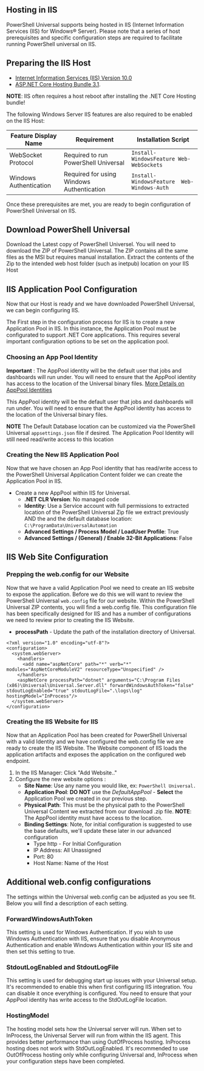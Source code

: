 ## Hosting in IIS 

PowerShell Universal supports being hosted in IIS (Internet Information Services (IIS) for Windows® Server). Please note that a series of host prerequisites and specific configuration steps are required to facilitate running PowerShell universal on IIS. 

## Preparing the IIS Host


* [Internet Information Services (IIS) Version 10.0](https://docs.microsoft.com/en-us/iis/get-started/whats-new-in-iis-10-version-1709/new-features-introduced-in-iis-10-1709)
* [ASP.NET Core Hosting Bundle 3.1](https://dotnet.microsoft.com/download/dotnet-core/thank-you/runtime-aspnetcore-3.1.3-windows-hosting-bundle-installer). 

**NOTE**: IIS often requires a host reboot after installing the .NET Core Hosting bundle!

The following Windows Server IIS features are also required to be enabled on the IIS Host:

| Feature Display Name | Requirement | Installation Script |
|----------------------|---------------|---------------------|
| WebSocket Protocol   | Required to run PowerShell Universal | ``Install-WindowsFeature Web-WebSockets`` |
| Windows Authentication |  Required for using Windows Authentication | ``Install-WindowsFeature  Web-Windows-Auth`` |

Once these prerequisites are met, you are ready to begin configuration of PowerShell Universal on IIS.


## Download PowerShell Universal

Download the Latest copy of PowerShell Universel. You will need to download the ZIP of PowerShell Universal. The ZIP contains all the same files as the MSI but requires manual installation. 
Extract the contents of the Zip to the intended web host folder (such as inetpub) location on your IIS Host



## IIS Application Pool Configuration
Now that our Host is ready and we have downloaded PowerShell Universal, we can begin configuring IIS. 

The First step in the configuration process for IIS is to create a new Application Pool in IIS. In this instance, the Application Pool must be configurated to support .NET Core applications. This requires several important configuration options to be set on the application pool.

### Choosing an App Pool Identity

**Important** : The AppPool identity will be the default user that jobs and dashboards will run under. You will need to ensure that the AppPool identity has access to the location of the Universal binary files. 
[More Details on AppPool Identities](https://docs.microsoft.com/en-us/iis/manage/configuring-security/application-pool-identities)

This AppPool identity will be the default user that jobs and dashboards will run under. You will need to ensure that the AppPool identity has access to the location of the Universal binary files.

**NOTE** The Default Database location can be customized via the PowerShell Universal ``appsettings.json`` file if desired. The Application Pool Identity will still need read/write access to this location


### Creating the New IIS Application Pool

Now that we have chosen an App Pool identity that has read/write access to the PowerShell Universal Application Content folder we can create the Application Pool in IIS.

 * Create a new AppPool within IIS for Universal. 
   - **.NET CLR Version**: No managed code
    - **Identity**: Use a Service account with full permissions to extracted location of the PowerShell Universal Zip file we extract previously AND the and the default database location: ``C:\ProgramData\UniversalAutomation``
    - **Advanced Settings / Process Model / LoadUser Profile**: True
    - **Advanced Settings / (General) / Enable 32-Bit Applications**: False


## IIS Web Site Configuration


### Prepping the web.config for our Website

Now that we have a valid Application Pool we need to create an IIS website to expose the application. Before we do this we will want to review the PowerShell Universal ``web.config`` file for our website. Within the PowerShell Universal ZIP contents, you will find a web.config file. This configuration file has been specifically designed for IIS and has a number of configurations we need to review prior to creating the IIS Website.

* **processPath** - Update the path of the installation directory of Universal. 

```text
<?xml version="1.0" encoding="utf-8"?>
<configuration>
  <system.webServer>
    <handlers>
      <add name="aspNetCore" path="*" verb="*" modules="AspNetCoreModuleV2" resourceType="Unspecified" />
    </handlers>
    <aspNetCore processPath="dotnet" arguments="C:\Program Files (x86)\Universal\Universal.Server.dll" forwardWindowsAuthToken="false" stdoutLogEnabled="true" stdoutLogFile=".\logs\log" hostingModel="InProcess"/>
  </system.webServer>
</configuration>
```

### Creating the IIS Website for IIS

Now that an Application Pool has been created for PowerShell Universal with a valid Identity and we have configured the web.config file we are ready to create the IIS Website. The Website component of IIS loads the application artifacts and exposes the application on the configured web endpoint.

1. In the IIS Manager: Click "Add Website.."
2. Configure the new website options :
    * **Site Name**: Use any name you would like, ex: ``PowerShell Universal. ``
    * **Application Pool**: **DO NOT** use the *DefaultAppPool* - **Select** the Application Pool we created in our previous step.
    * **Physical Path**: This must be the physical path to the PowerShell Universal Content we extracted from our download .zip file.  **NOTE**: The AppPool identity must have access to the location.
    * **Binding Settings**: Note, for initial configuration is suggested to use the base defaults, we'll update these later in our advanced configuration
        * Type http - For Initial Configuration
        * IP Address: All Unassigned
        * Port: 80
        * Host Name: Name of the Host


## Additional web.config configurations

The settings within the Universal web.config can be adjusted as you see fit. Below you will find a description of each setting. 

### ForwardWindowsAuthToken 

This setting is used for Windows Authentication. If you wish to use Windows Authentication with IIS, ensure that you disable Anonymous Authentication and enable Windows Authentication within your IIS site and then set this setting to true. 

### StdoutLogEnabled and StdoutLogFile

This setting is used for debugging start up issues with your Universal setup. It's recommended to enable this when first configuring IIS integration. You can disable it once everything is configured. You need to ensure that your AppPool identity has write access to the StdOutLogFile location. 

### HostingModel

The hosting model sets how the Universal server will run. When set to InProcess, the Universal Server will run from within the IIS agent. This provides better performance than using OutOfProcess hosting. InProcess hosting does not work with StdOutLogEnabled. It's recommended to use OutOfProcess hosting only while configuring Universal and, InProcess when your configuration steps have been completed.